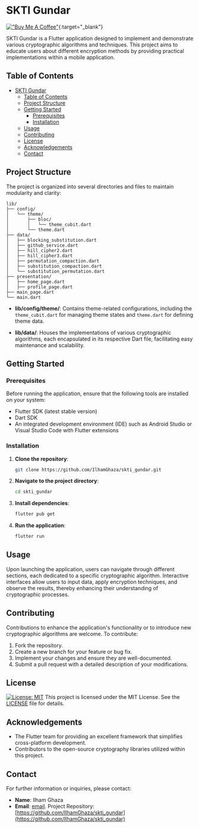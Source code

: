 # SKTI Gundar

[!["Buy Me A Coffee"](https://www.buymeacoffee.com/assets/img/custom_images/orange_img.png)](https://www.buymeacoffee.com/IlhamGhaza){:target="_blank"}

SKTI Gundar is a Flutter application designed to implement and demonstrate various cryptographic algorithms and techniques. This project aims to educate users about different encryption methods by providing practical implementations within a mobile application.

## Table of Contents

- [SKTI Gundar](#skti-gundar)
  - [Table of Contents](#table-of-contents)
  - [Project Structure](#project-structure)
  - [Getting Started](#getting-started)
    - [Prerequisites](#prerequisites)
    - [Installation](#installation)
  - [Usage](#usage)
  - [Contributing](#contributing)
  - [License](#license)
  - [Acknowledgements](#acknowledgements)
  - [Contact](#contact)

## Project Structure

The project is organized into several directories and files to maintain modularity and clarity:

```
lib/
├── config/
│   └── theme/
│       ├── bloc/
│       │   └── theme_cubit.dart
│       └── theme.dart
├── data/
│   ├── blocking_substitution.dart
│   ├── github_service.dart
│   ├── hill_cipher2.dart
│   ├── hill_cipher3.dart
│   ├── permutation_compaction.dart
│   ├── substitution_compaction.dart
│   └── substitution_permutation.dart
├── presentation/
│   ├── home_page.dart
│   ├── profile_page.dart
├── main_page.dart
└── main.dart    
```

- **lib/config/theme/**: Contains theme-related configurations, including the `theme_cubit.dart` for managing theme states and `theme.dart` for defining theme data.

- **lib/data/**: Houses the implementations of various cryptographic algorithms, each encapsulated in its respective Dart file, facilitating easy maintenance and scalability.

## Getting Started

### Prerequisites

Before running the application, ensure that the following tools are installed on your system:

- Flutter SDK (latest stable version)
- Dart SDK
- An integrated development environment (IDE) such as Android Studio or Visual Studio Code with Flutter extensions

### Installation

1. **Clone the repository**:

   ```bash
   git clone https://github.com/IlhamGhaza/skti_gundar.git
   ```

2. **Navigate to the project directory**:

   ```bash
   cd skti_gundar
   ```

3. **Install dependencies**:

   ```bash
   flutter pub get
   ```

4. **Run the application**:

   ```bash
   flutter run
   ```

## Usage

Upon launching the application, users can navigate through different sections, each dedicated to a specific cryptographic algorithm. Interactive interfaces allow users to input data, apply encryption techniques, and observe the results, thereby enhancing their understanding of cryptographic processes.

## Contributing

Contributions to enhance the application's functionality or to introduce new cryptographic algorithms are welcome. To contribute:

1. Fork the repository.
2. Create a new branch for your feature or bug fix.
3. Implement your changes and ensure they are well-documented.
4. Submit a pull request with a detailed description of your modifications.

## License

[![License: MIT](https://img.shields.io/badge/License-MIT-yellow.svg)](https://opensource.org/licenses/MIT)
This project is licensed under the MIT License. See the [LICENSE](LICENSE) file for details.

## Acknowledgements

- The Flutter team for providing an excellent framework that simplifies cross-platform development.
- Contributors to the open-source cryptography libraries utilized within this project.

## Contact

For further information or inquiries, please contact:

- **Name**: Ilham Ghaza
- **Email**: [email](mailto:cb7ezeur@selenakuyang.anonaddy.com).
Project Repository: [https://github.com/IlhamGhaza/skti_gundar](https://github.com/IlhamGhaza/skti_gundar)

